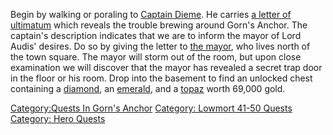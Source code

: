 Begin by walking or poraling to [Captain
Dieme](Captain_Dieme "wikilink"). He carries [a letter of
ultimatum](Letter_Of_Ultimatum "wikilink") which reveals the trouble
brewing around Gorn's Anchor. The captain's description indicates that
we are to inform the mayor of Lord Audis' desires. Do so by giving the
letter to [the mayor](Mayor_Of_Gorn's_Anchor "wikilink"), who lives
north of the town square. The mayor will storm out of the room, but upon
close examination we will discover that the mayor has revealed a secret
trap door in the floor or his room. Drop into the basement to find an
unlocked chest containing a [diamond](Diamond "wikilink"), an
[emerald](Emerald "wikilink"), and a [topaz](Small_Topaz "wikilink")
worth 69,000 gold.

[Category:Quests In Gorn's
Anchor](Category:Quests_In_Gorn's_Anchor "wikilink") [Category: Lowmort
41-50 Quests](Category:_Lowmort_41-50_Quests "wikilink") [Category: Hero
Quests](Category:_Hero_Quests "wikilink")
